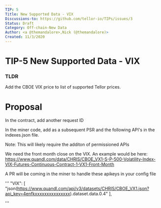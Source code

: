 ```yaml
---
TIP: 5
Title: New Supported Data - VIX
Discussions-to: https://github.com/tellor-io/TIPs/issues/3
Status: Draft
Category: Off-chain-New Data
Author: <a @themandalore>,Nick (@themandalore)>
Created: 11/3/2020
---
```


# TIP-5 New Supported Data - VIX

### TLDR

Add the CBOE VIX price to list of supported Tellor prices.  



# Proposal

In the contract, add another request ID

In the miner code, add as a subsequent PSR and the following API's in the indexes.json file. 

Note:  This will likely require the additon of permissioned APIs 

We need the front month close on the VIX.  An example would be here: https://www.quandl.com/data/CHRIS/CBOE_VX1-S-P-500-Volatility-Index-VIX-Futures-Continuous-Contract-1-VX1-Front-Month

A PR will be coming in the miner to handle these apikeys in your config file

'''
	"VIX": [
		"json(https://www.quandl.com/api/v3/datasets/CHRIS/CBOE_VX1.json?api_key=4enfkxxxxxxxxxxxxxxx).dataset.data.0.4"
	],

'''